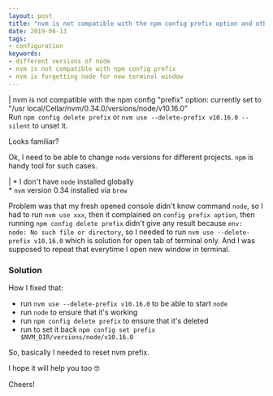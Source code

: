 ```yaml
---
layout: post
title: "nvm is not compatible with the npm config prefix option and other troubles"
date: 2019-06-13
tags:
- configuration
keywords:
- different versions of node
- nvm is not compatible with npm config prefix
- nvm is forgetting node for new terminal window
---
```

| nvm is not compatible with the npm config "prefix" option: currently set to "/usr local/Cellar/nvm/0.34.0/versions/node/v10.16.0" <br/>Run `npm config delete prefix` or `nvm use --delete-prefix v10.16.0 --silent` to unset it.

Looks familiar?

<!--more-->

Ok, I need to be able to change `node` versions for different projects. `npm` is handy tool for such cases.

| * I don't have `node` installed globally<br/> * `nvm` version 0.34 installed via `brew`</li>

Problem was that my fresh opened console didn't know command `node`, so
I had to run `nvm use xxx`,
then it complained on `config prefix option`,
then running `npm config delete prefix` didn't give any result because `env: node: No such file or directory`,
so I needed to run `nvm use --delete-prefix v10.16.0` which is solution for open tab of terminal only.
And I was supposed to repeat that everytime I open new window in terminal.

### Solution

How I fixed that:
- run `nvm use --delete-prefix v10.16.0` to be able to start `node`
- run `node` to ensure that it's working
- run `npm config delete prefix` to ensure that it's deleted
- run to set it back `npm config set prefix $NVM_DIR/versions/node/v10.16.0`

So, basically I needed to reset nvm prefix.

I hope it will help you too 🤓

Cheers!
